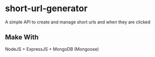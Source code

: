 # short-url-generator

A simple API to create and manage short urls and when they are clicked

## Make With
NodeJS + ExpressJS + MongoDB (Mongoose)
